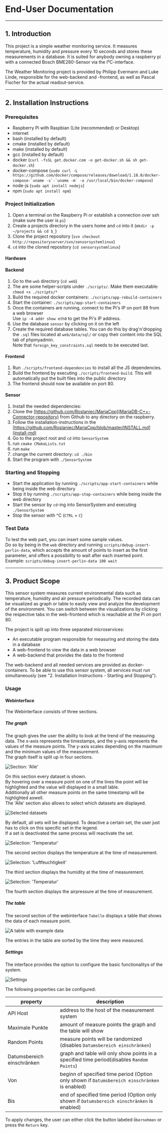 # End-User Documentation

---

## 1. Introduction

This project is a simple weather monitoring service. It measures temperature, humidity and pressure
every 10 seconds and stores these measurements in a database.
It is suited for anybody owning a raspberry pi with a connected Bosch BME280-Sensor via the I²C-interface.

The Weather Monitoring project is provided by Philipp Evermann and Luke Linde,
responsible for the web-backend and -frontend, as well as Pascal Fischer for the actual readout-service.

---

## 2. Installation Instructions

### Prerequisites

- Raspberry Pi with Raspbian (Lite (recommended) or Desktop)
- internet
- bash  (installed by default)
- cmake (installed by default)
- make  (installed by default)
- gcc   (installed by default)
- docker         (`curl -fsSL get.docker.com -o get-docker.sh && sh get-docker.sh`)
- docker-compose (``sudo curl -L https://github.com/docker/compose/releases/download/1.18.0/docker-compose-`uname -s`-`uname -m` -o /usr/local/bin/docker-compose``)
- node-js        (`sudo apt install nodejs`)
- npm            (`sudo apt install npm`)

### Project Initialization

1. Open a terminal on the Raspberry Pi or establish a connection over ssh (make sure the user is `pi`)
2. Create a projects directory in the users home and `cd` into it (`mkdir -p ~/projects && cd $_`)
3. Clone the project repository (`svn checkout http://repositoryserver/svn/sensorsystemlinux`)
4. `cd` into the cloned repository (`cd sensorsystemlinux`)

#### Hardware

#### Backend

1. Go to the `web` directory (`cd web`)
2. The are some helper-scripts under `./scripts/`. Make them executable: `chmod +x ./scripts/*`
3. Build the required docker containers: `./scripts/app-rebuild-containers`
4. Start the container: `./scripts/app-start-containers`
5. Once the containers are running, connect to the Pi's IP on port 88 from a web browser  
   Use `ip -4 addr show eth0` to get the Pi's IP address.  
6. Use the database `sensor` by clicking on it on the left
7. Create the required database tables. You can do this by drag'n'dropping the `.sql` files located at 
   `web/data/sql/` or copy their content into the SQL tab of phpmyadmin.  
   Note that `foreign_key_constraints.sql` needs to be executed last.  

#### Frontend

1. Run `./scripts/frontend-dependencies` to install all the JS dependencies.
2. Build the frontend by executing `./scripts/frontend-build`. This will automatically put the built files into the public directory
3. The frontend should now be available on port 80.

#### Sensor

1. Install the needed dependencies:
  1. Clone the [https://github.com/Roslaniec/MariaCpp](MariaDB-C++-Connector-repository) from Github to any directory on the raspberry.
  2. Follow the installation-instructions in the [https://github.com/Roslaniec/MariaCpp/blob/master/INSTALL.md](install-md)
2. Go to the project root and `cd` into `SensorSystem`
3. run `cmake CMakeLists.txt`
4. run `make`
5. change the current directory: `cd ./bin`
6. Start the program with `./SensorSystem`

### Starting and Stopping

- Start the application by running `./scripts/app-start-containers` while being inside the web directory
- Stop it by running `./scripts/app-stop-containers` while being inside the web directory
- Start the sensor by `cd`-ing into SensorSystem and executing `./SensorSystem`
- Stop the sensor with ^C (`CTRL` + `C`)

### Test Data

To test the web part, you can insert some sample values.  
Do so by being in the `web` directory and running `scripts/debug-insert-perlin-data`,
which accepts the amount of points to insert as the first parameter,
and offers a possibility to wait after each inserted point.
Example: `scripts/debug-insert-perlin-data 100 wait`

---

## 3. Product Scope

This sensor system measures current environmental data such as
temperature, humidity and air pressure periodically.
The recorded data can be visualized as graph or table to easily view and analyze
the development of the environment.
You can switch between the visualizations by clicking the respective tabs in
the web-frontend which is reachable at the Pi on port 80. 

The project is split up into three separated microservices:
- An executable program responsible for measuring and storing the data in a database
- A web-frontend to view the data in a web browser
- A web-backend that provides the data to the frontend

The web-backend and all needed services are provided as docker-containers.
To be able to use this sensor system, all services must run simultaneously
(see "2. Installation Instructions - Starting and Stopping").

### Usage

#### Webinterface 

The Webinterface consists of three sections.

##### The graph

The graph gives the user the ability to look at the trend of the measuring data.
The x-axis represents the timestamps, and the y-axis represents the values of the measure points.
The y-axis scales depending on the maximum and the minimum values of the measurement.  
The graph itself is split up in four sections.

![Section: 'Alle'](./images/graphAll.png)

On this section every dataset is shown.  
By hovering over a measure point on one of the lines the point will be highlighted and the value will displayed in a small lable.  
Additionally all other measure points on the same timestamp will be highlighted aswell.  
The 'Alle' section also allows to select which datasets are displayed.  

![Selected datasets](./images/graphAllSelection.png)

By default, all sets will be displayed. 
To deactive a certain set, the user just has to click on this specific set in the legend.  
If a set is deactivated the same process will reactivate the set.

![Selection: 'Temperatur'](./images/graphTemperature.png)

The second section displays the temperature at the time of measurement.

![Selection: 'Luftfeuchtigkeit'](./images/graphHumidity.png)

The third section displays the humidity at the time of measurement.

![Selection: 'Temperatur'](./images/graphTemperature.png)

The fourth section displays the airpressure at the time of measurement.

##### The table

The second section of the webinterface `Tabelle` displays a table that shows the data of each measure point.

![A table with example data](./images/table.png)

The entries in the table are sorted by the time they were measured.

##### Settings

The interface provides the option to configure the basic functionalitys of the system.

![Settings](images/settings.png)

The following properties can be configured:

|property|description|
|---|---|
|API Host|address to the host of the measurement system|
|Maximale Punkte| amount of measure points the graph and the table will show|
|Random Points| measure points will be randomized (disables `Datumsbereich einschränken`)|
|Datumsbereich einschränken| graph and table will only show points in a specified time period(disables `Random Points`)|
|Von| beginn of specified time period (Option only shown if `Datumsbereich einschränken` is enabled)|  
|Bis| end of specified time period (Option only shown if `Datumsbereich einschränken` is enabled)|  

To apply changes, the user can either click the button labeled `Übernehmen` or press the `Return` key.

